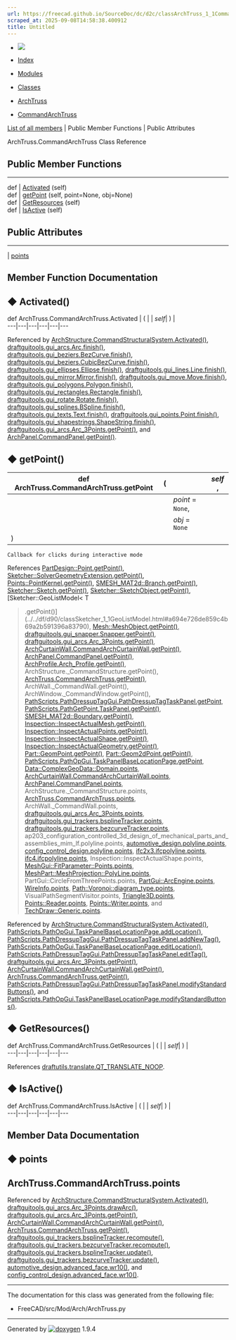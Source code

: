 ```yaml
---
url: https://freecad.github.io/SourceDoc/dc/d2c/classArchTruss_1_1CommandArchTruss.html
scraped_at: 2025-09-08T14:58:38.400912
title: Untitled
---
```


  * [ ![](https://www.freecad.org/svg/logo-freecad.svg) ](https://freecadweb.org "FreeCAD")
  * [Index](../../index.html "Index")
  * [Modules](../../modules.html "Modules list")
  * [Classes](../../annotated.html "Annotated list")

  * [ArchTruss](../../d5/d20/namespaceArchTruss.html)
  * [CommandArchTruss](../../dc/d2c/classArchTruss_1_1CommandArchTruss.html)

[List of all members](../../d3/d54/classArchTruss_1_1CommandArchTruss-members.html) | Public Member Functions | Public Attributes

ArchTruss.CommandArchTruss Class Reference

##  Public Member Functions  
  
---  
def | [Activated](../../dc/d2c/classArchTruss_1_1CommandArchTruss.html#a1bd416fad9dfbaa35af6e3f8f40ee82f) (self)  
def | [getPoint](../../dc/d2c/classArchTruss_1_1CommandArchTruss.html#aee560d06232a65dbd5f410bcac5c0318) (self, point=None, obj=None)  
def | [GetResources](../../dc/d2c/classArchTruss_1_1CommandArchTruss.html#aae57642c1e900333185ee6dc477c5f8b) (self)  
def | [IsActive](../../dc/d2c/classArchTruss_1_1CommandArchTruss.html#a3740465e67edc775c53f993131c587d5) (self)  
  
##  Public Attributes  
  
---  
|
[points](../../dc/d2c/classArchTruss_1_1CommandArchTruss.html#a95ed5e0ec29c727e4606afe54e3a468d)  
  
## Member Function Documentation

## ◆ Activated()

def ArchTruss.CommandArchTruss.Activated  | ( |  | _self_| ) |   
---|---|---|---|---|---  
  
Referenced by
[ArchStructure.CommandStructuralSystem.Activated()](../../d7/da2/classArchStructure_1_1CommandStructuralSystem.html#ad9fb6a22ed31e00ef9c24c49d987d59c),
[draftguitools.gui_arcs.Arc.finish()](../../da/d4f/classdraftguitools_1_1gui__arcs_1_1Arc.html#a2262d966a879bfa9b71d9c699e6929b2),
[draftguitools.gui_beziers.BezCurve.finish()](../../d2/dce/classdraftguitools_1_1gui__beziers_1_1BezCurve.html#a6b4598d09cb7c1f0b06fe1b96cc9096f),
[draftguitools.gui_beziers.CubicBezCurve.finish()](../../de/d5e/classdraftguitools_1_1gui__beziers_1_1CubicBezCurve.html#abadcbdae43b1e54d516d249c71fc0991),
[draftguitools.gui_ellipses.Ellipse.finish()](../../db/d98/classdraftguitools_1_1gui__ellipses_1_1Ellipse.html#aa534628f13f8ad6effacb1fcbd76bb2a),
[draftguitools.gui_lines.Line.finish()](../../da/d8f/classdraftguitools_1_1gui__lines_1_1Line.html#a622af4e1166f892f860b86d3d1e3f053),
[draftguitools.gui_mirror.Mirror.finish()](../../d8/dbd/classdraftguitools_1_1gui__mirror_1_1Mirror.html#a73d8f0dba4d186590485bf972fa8e25d),
[draftguitools.gui_move.Move.finish()](../../d2/df5/classdraftguitools_1_1gui__move_1_1Move.html#aa2c8c371106351f316c238f67bf7accf),
[draftguitools.gui_polygons.Polygon.finish()](../../df/d3d/classdraftguitools_1_1gui__polygons_1_1Polygon.html#a06317245940b6d99d62b0823d657dcb2),
[draftguitools.gui_rectangles.Rectangle.finish()](../../dd/d46/classdraftguitools_1_1gui__rectangles_1_1Rectangle.html#a7ba174f4093affb5af55e58c804a527d),
[draftguitools.gui_rotate.Rotate.finish()](../../d5/d4b/classdraftguitools_1_1gui__rotate_1_1Rotate.html#ad60faae5b86f1d2c74f045c2291ae6dd),
[draftguitools.gui_splines.BSpline.finish()](../../d1/d3f/classdraftguitools_1_1gui__splines_1_1BSpline.html#ab00ba1111a2b9d2afcee43a0396a4cd5),
[draftguitools.gui_texts.Text.finish()](../../d1/d46/classdraftguitools_1_1gui__texts_1_1Text.html#a3fe64be64c77319af1f265609dd8e985),
[draftguitools.gui_points.Point.finish()](../../d7/dc7/classdraftguitools_1_1gui__points_1_1Point.html#ac55499c15db7b01680f41b3f3dd32477),
[draftguitools.gui_shapestrings.ShapeString.finish()](../../db/d17/classdraftguitools_1_1gui__shapestrings_1_1ShapeString.html#af7a14bf7135177bc521cfa7a9123b2bf),
[draftguitools.gui_arcs.Arc_3Points.getPoint()](../../d4/d32/classdraftguitools_1_1gui__arcs_1_1Arc__3Points.html#addd65326b504c7bf765526ef2db14321),
and
[ArchPanel.CommandPanel.getPoint()](../../d9/d86/classArchPanel_1_1CommandPanel.html#ad968284b7adc2bee10d76a20c1a4c7fb).

## ◆ getPoint()

def ArchTruss.CommandArchTruss.getPoint  | ( |  | _self_ ,   
---|---|---|---  
|  |  | _point_ = `None`,   
|  |  | _obj_ = `None`  
| ) | |   
      
    
    Callback for clicks during interactive mode

References
[PartDesign::Point.getPoint()](../../da/d0d/classPartDesign_1_1Point.html#a425bd8831010df262ca4482511fca22a),
[Sketcher::SolverGeometryExtension.getPoint()](../../da/db8/classSketcher_1_1SolverGeometryExtension.html#aa504b70e1e8bf7aeb397cfc31cc4f9be),
[Points::PointKernel.getPoint()](../../dc/de1/classPoints_1_1PointKernel.html#a55849aaf8aff4c818fba7d9918c0ece5),
[SMESH_MAT2d::Branch.getPoint()](../../de/ddb/classSMESH__MAT2d_1_1Branch.html#a871f17ae4f318ac2b3f9be3fb020342c),
[Sketcher::Sketch.getPoint()](../../d9/d9b/classSketcher_1_1Sketch.html#a802408327f37cd31123bebcfe1004d73),
[Sketcher::SketchObject.getPoint()](../../d9/dad/classSketcher_1_1SketchObject.html#a8c0707e1362b0b4214aea676a125332c),
[Sketcher::GeoListModel< T
>.getPoint()](../../df/d90/classSketcher_1_1GeoListModel.html#a694e726de859c4b69a2b591396a83790),
[Mesh::MeshObject.getPoint()](../../d8/dcc/classMesh_1_1MeshObject.html#a3b5cfb389c3be7ecad0809494f54418d),
[draftguitools.gui_snapper.Snapper.getPoint()](../../d9/de9/classdraftguitools_1_1gui__snapper_1_1Snapper.html#a4d53d3953b035a41f086e3db5c0ab20b),
[draftguitools.gui_arcs.Arc_3Points.getPoint()](../../d4/d32/classdraftguitools_1_1gui__arcs_1_1Arc__3Points.html#addd65326b504c7bf765526ef2db14321),
[ArchCurtainWall.CommandArchCurtainWall.getPoint()](../../d3/d55/classArchCurtainWall_1_1CommandArchCurtainWall.html#ae21c6277cadac9992ad426960f203392),
[ArchPanel.CommandPanel.getPoint()](../../d9/d86/classArchPanel_1_1CommandPanel.html#ad968284b7adc2bee10d76a20c1a4c7fb),
[ArchProfile.Arch_Profile.getPoint()](../../d7/d48/classArchProfile_1_1Arch__Profile.html#adba04e55c6f0800f15566d4246397582),
ArchStructure._CommandStructure.getPoint(),
[ArchTruss.CommandArchTruss.getPoint()](../../dc/d2c/classArchTruss_1_1CommandArchTruss.html#aee560d06232a65dbd5f410bcac5c0318),
ArchWall._CommandWall.getPoint(), ArchWindow._CommandWindow.getPoint(),
[PathScripts.PathDressupTagGui.PathDressupTagTaskPanel.getPoint](../../d9/d7b/classPathScripts_1_1PathDressupTagGui_1_1PathDressupTagTaskPanel.html#a46d611994ef5db3a015908085bdfa117),
[PathScripts.PathGetPoint.TaskPanel.getPoint()](../../d8/d28/classPathScripts_1_1PathGetPoint_1_1TaskPanel.html#a887ab8742a503f9a0c4c177498f518f4),
[SMESH_MAT2d::Boundary.getPoint()](../../d7/dbe/classSMESH__MAT2d_1_1Boundary.html#aee6e6645bc69b2aa2b1d79ef7e39afb4),
[Inspection::InspectActualMesh.getPoint()](../../d1/d64/classInspection_1_1InspectActualMesh.html#ad2cc7f18f04c0b95b2f6a8d32e3a876a),
[Inspection::InspectActualPoints.getPoint()](../../d3/d83/classInspection_1_1InspectActualPoints.html#acfd8d8c21c9f33c0ed721d527ac1fe31),
[Inspection::InspectActualShape.getPoint()](../../d8/d95/classInspection_1_1InspectActualShape.html#a3cf3eae488e9dd2a9d16a71176ba356f),
[Inspection::InspectActualGeometry.getPoint()](../../d6/db1/classInspection_1_1InspectActualGeometry.html#a0a1ca32a2b808408372f301e24daad95),
[Part::GeomPoint.getPoint()](../../d2/dfb/classPart_1_1GeomPoint.html#ae8f4424f6e1498fd986ab667a7d2cd3c),
[Part::Geom2dPoint.getPoint()](../../d8/da9/classPart_1_1Geom2dPoint.html#a25ac6607d7ab1aa8932d3f7e077f159a),
[PathScripts.PathOpGui.TaskPanelBaseLocationPage.getPoint](../../d6/d50/classPathScripts_1_1PathOpGui_1_1TaskPanelBaseLocationPage.html#a972ec73045a01d0ef02e4ce990856c4c),
[Data::ComplexGeoData::Domain.points](../../d7/d46/structData_1_1ComplexGeoData_1_1Domain.html#a36261bff507a33609ed97caadec3cf6a),
[ArchCurtainWall.CommandArchCurtainWall.points](../../d3/d55/classArchCurtainWall_1_1CommandArchCurtainWall.html#ab09aac56300281080c3df33b1bc579cd),
[ArchPanel.CommandPanel.points](../../d9/d86/classArchPanel_1_1CommandPanel.html#a84150c5b41f0eac464b49d1c5d914333),
ArchStructure._CommandStructure.points,
[ArchTruss.CommandArchTruss.points](../../dc/d2c/classArchTruss_1_1CommandArchTruss.html#a95ed5e0ec29c727e4606afe54e3a468d),
ArchWall._CommandWall.points,
[draftguitools.gui_arcs.Arc_3Points.points](../../d4/d32/classdraftguitools_1_1gui__arcs_1_1Arc__3Points.html#ae17b3c4fc57f4a6355cb5de8434d0bd4),
[draftguitools.gui_trackers.bsplineTracker.points](../../d4/d09/classdraftguitools_1_1gui__trackers_1_1bsplineTracker.html#a5853ab2bec9a086cb9dd15201e3e6705),
[draftguitools.gui_trackers.bezcurveTracker.points](../../d5/da5/classdraftguitools_1_1gui__trackers_1_1bezcurveTracker.html#a4afebb3fb8c9ba7e4710c2d1f76c4ab8),
ap203_configuration_controlled_3d_design_of_mechanical_parts_and_assemblies_mim_lf.polyline.points,
[automotive_design.polyline.points](../../dd/d6a/classautomotive__design_1_1polyline.html#a7869ee5769747722642e5c95fd978000),
[config_control_design.polyline.points](../../db/d17/classconfig__control__design_1_1polyline.html#a9f08e8c099ff25df034677ca60852e89),
[ifc2x3.ifcpolyline.points](../../d9/d78/classifc2x3_1_1ifcpolyline.html#a542006e311ab22b8185183a7c0e47001),
[ifc4.ifcpolyline.points](../../d3/df6/classifc4_1_1ifcpolyline.html#afcd597dc3822e1a3652170954bd6b85e),
Inspection::InspectActualShape.points,
[MeshGui::FitParameter::Points.points](../../d7/d7f/structMeshGui_1_1FitParameter_1_1Points.html#ad1799f8b13c64627d5a0039451a26245),
[MeshPart::MeshProjection::PolyLine.points](../../d1/d3d/structMeshPart_1_1MeshProjection_1_1PolyLine.html#af66fe08cf5ea1947ecaa13d8f4028cde),
PartGui::CircleFromThreePoints.points,
[PartGui::ArcEngine.points](../../d8/d2e/classPartGui_1_1ArcEngine.html#a92e35a5a570cb9d4f9e13c6a0214d02b),
[WireInfo.points](../../d4/df6/structWireInfo.html#a6240510ea1b3afea5026b5e2f3d3cdbc),
[Path::Voronoi::diagram_type.points](../../d8/d4a/classPath_1_1Voronoi_1_1diagram__type.html#a4f8580988e0e3bc190c025a1958a4533),
VisualPathSegmentVisitor.points,
[Triangle3D.points](../../d6/de9/structTriangle3D.html#af525f7707afab7adcfe122fc64cd1628),
[Points::Reader.points](../../dc/d70/classPoints_1_1Reader.html#abf5909927d46d04be9fa03861f8cd7cb),
[Points::Writer.points](../../d1/de9/classPoints_1_1Writer.html#a71ea7a1dc050e89b527cd8ddf1ffbc61),
and
[TechDraw::Generic.points](../../dd/d23/classTechDraw_1_1Generic.html#afba8eb15a338fbdec6d126c258056b63).

Referenced by
[ArchStructure.CommandStructuralSystem.Activated()](../../d7/da2/classArchStructure_1_1CommandStructuralSystem.html#ad9fb6a22ed31e00ef9c24c49d987d59c),
[PathScripts.PathOpGui.TaskPanelBaseLocationPage.addLocation()](../../d6/d50/classPathScripts_1_1PathOpGui_1_1TaskPanelBaseLocationPage.html#ab5f56b9ada560aab1c7ec52da82887e2),
[PathScripts.PathDressupTagGui.PathDressupTagTaskPanel.addNewTag()](../../d9/d7b/classPathScripts_1_1PathDressupTagGui_1_1PathDressupTagTaskPanel.html#ad5c4ec1bd21c22bd83a9ef4c2cf7b2a8),
[PathScripts.PathOpGui.TaskPanelBaseLocationPage.editLocation()](../../d6/d50/classPathScripts_1_1PathOpGui_1_1TaskPanelBaseLocationPage.html#a6eaff94ff9e615e8dacac7241fb3229d),
[PathScripts.PathDressupTagGui.PathDressupTagTaskPanel.editTag()](../../d9/d7b/classPathScripts_1_1PathDressupTagGui_1_1PathDressupTagTaskPanel.html#a66963fb0f8fbff5f5b1f0de6d92aa468),
[draftguitools.gui_arcs.Arc_3Points.getPoint()](../../d4/d32/classdraftguitools_1_1gui__arcs_1_1Arc__3Points.html#addd65326b504c7bf765526ef2db14321),
[ArchCurtainWall.CommandArchCurtainWall.getPoint()](../../d3/d55/classArchCurtainWall_1_1CommandArchCurtainWall.html#ae21c6277cadac9992ad426960f203392),
[ArchTruss.CommandArchTruss.getPoint()](../../dc/d2c/classArchTruss_1_1CommandArchTruss.html#aee560d06232a65dbd5f410bcac5c0318),
[PathScripts.PathDressupTagGui.PathDressupTagTaskPanel.modifyStandardButtons()](../../d9/d7b/classPathScripts_1_1PathDressupTagGui_1_1PathDressupTagTaskPanel.html#a7e92a13bef37b0a1ba80f6ee14501147),
and
[PathScripts.PathOpGui.TaskPanelBaseLocationPage.modifyStandardButtons()](../../d6/d50/classPathScripts_1_1PathOpGui_1_1TaskPanelBaseLocationPage.html#aac091052db42e260ae961d00e55aa4a0).

## ◆ GetResources()

def ArchTruss.CommandArchTruss.GetResources  | ( |  | _self_| ) |   
---|---|---|---|---|---  
  
References
[draftutils.translate.QT_TRANSLATE_NOOP](../../de/d75/group__draftutils.html#ga9e6796e4394a4a163501246d7390f3c4).

## ◆ IsActive()

def ArchTruss.CommandArchTruss.IsActive  | ( |  | _self_| ) |   
---|---|---|---|---|---  
  
## Member Data Documentation

## ◆ points

ArchTruss.CommandArchTruss.points  
---  
  
Referenced by
[ArchStructure.CommandStructuralSystem.Activated()](../../d7/da2/classArchStructure_1_1CommandStructuralSystem.html#ad9fb6a22ed31e00ef9c24c49d987d59c),
[draftguitools.gui_arcs.Arc_3Points.drawArc()](../../d4/d32/classdraftguitools_1_1gui__arcs_1_1Arc__3Points.html#ad2b5ab087c3acf911c62b7d6816bd083),
[draftguitools.gui_arcs.Arc_3Points.getPoint()](../../d4/d32/classdraftguitools_1_1gui__arcs_1_1Arc__3Points.html#addd65326b504c7bf765526ef2db14321),
[ArchCurtainWall.CommandArchCurtainWall.getPoint()](../../d3/d55/classArchCurtainWall_1_1CommandArchCurtainWall.html#ae21c6277cadac9992ad426960f203392),
[ArchTruss.CommandArchTruss.getPoint()](../../dc/d2c/classArchTruss_1_1CommandArchTruss.html#aee560d06232a65dbd5f410bcac5c0318),
[draftguitools.gui_trackers.bsplineTracker.recompute()](../../d4/d09/classdraftguitools_1_1gui__trackers_1_1bsplineTracker.html#a5d3df8a04be660bfc6a6e6613285c145),
[draftguitools.gui_trackers.bezcurveTracker.recompute()](../../d5/da5/classdraftguitools_1_1gui__trackers_1_1bezcurveTracker.html#abb21c673d4078ec0eafdaa2ce727520d),
[draftguitools.gui_trackers.bsplineTracker.update()](../../d4/d09/classdraftguitools_1_1gui__trackers_1_1bsplineTracker.html#a780d90044fb459aa47487afc9d7979c9),
[draftguitools.gui_trackers.bezcurveTracker.update()](../../d5/da5/classdraftguitools_1_1gui__trackers_1_1bezcurveTracker.html#a768d7d59cf62a7cfe8fbdc4486a17a63),
[automotive_design.advanced_face.wr10()](../../d1/d62/classautomotive__design_1_1advanced__face.html#aa08adf112660acfb17f4847e837bdf6d),
and
[config_control_design.advanced_face.wr10()](../../db/d65/classconfig__control__design_1_1advanced__face.html#a0118e22d47858317fa0dff7407854d05).

* * *

The documentation for this class was generated from the following file:

  * FreeCAD/src/Mod/Arch/ArchTruss.py

* * *

Generated by
[![doxygen](../../doxygen.svg)](https://www.doxygen.org/index.html) 1.9.4


